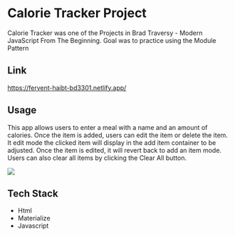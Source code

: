 # Calorie Tracker Project

Calorie Tracker was one of the Projects in Brad Traversy - Modern JavaScript From The Beginning.
Goal was to practice using the Module Pattern

## Link

https://fervent-haibt-bd3301.netlify.app/

## Usage

This app allows users to enter a meal with a name and an amount of calories. Once the item is added, users can edit the item or delete the item. It edit mode the clicked item will display in the add item container to be adjusted. Once the item is edited, it will revert back to add an item mode. Users can also clear all items by clicking the Clear All button.

![](project_demo.gif)

## Tech Stack

- Html
- Materialize
- Javascript
